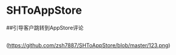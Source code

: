 # SHToAppStore
##引导客户跳转到AppStore评论
##
(https://github.com/zsh7887/SHToAppStore/blob/master/123.png)
##
